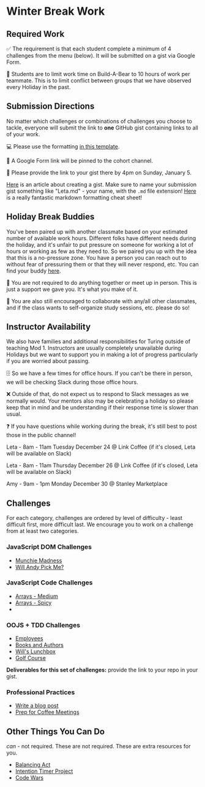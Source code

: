# Winter Break Work

## Required Work

✅ The requirement is that each student complete a minimum of 4 challenges from the menu (below). It will be submitted on a gist via Google Form. 

🐻 Students are to limit work time on Build-A-Bear to 10 hours of work per teammate. This is to limit conflict between groups that we have observed every Holiday in the past. 

## Submission Directions

No matter which challenges or combinations of challenges you choose to tackle, everyone will submit the link to **one** GitHub gist containing links to all of your work. 

💻 Please use the formatting [in this template](winter-submission-template.md). 

📌 A Google Form link will be pinned to the cohort channel. 

📅 Please provide the link to your gist there by 4pm on Sunday, January 5.

[Here](https://help.github.com/en/github/writing-on-github/creating-gists) is an article about creating a gist. Make sure to name your submission gist something like "Leta.md" - your name, with the `.md` file extension! [Here](https://github.com/adam-p/markdown-here/wiki/Markdown-Cheatsheet) is a really fantastic markdown formatting cheat sheet!

## Holiday Break Buddies

You've been paired up with another classmate based on your estimated number of available work hours. Different folks have different needs during the holiday, and it's unfair to put pressure on someone for working a lot of hours or working as few as they need to. So we paired you up with the idea that this is a no-pressure zone. You have a person you can reach out to without fear of pressuring them or that they will never respond, etc. You can find your buddy [here](https://docs.google.com/spreadsheets/d/1t0rZXiQD5_ecwJKwl6NoLMMGoTGxP_zFGFm3PrQYJ6g/edit?usp=sharing).

📎 You are not required to do anything together or meet up in person. This is just a support we gave you. It's what you make of it. 

🎉 You are also still encouraged to collaborate with any/all other classmates, and if the class wants to self-organize study sessions, etc. please do so!

## Instructor Availability

We also have families and additional responsibilities for Turing outside of teaching Mod 1. Instructors are usually completely unavailable during Holidays but we want to support you in making a lot of progress particularly if you are worried about passing. 

🗄 So we have a few times for office hours. If you can't be there in person, we will be checking Slack during those office hours. 

❌ Outside of that, do not expect us to respond to Slack messages as we normally would. Your mentors also may be celebrating a holiday so please keep that in mind and be understanding if their response time is slower than usual. 

❓ If you have questions while working during the break, it's still best to post those in the public channel!

Leta - 8am - 11am Tuesday December 24 @ Link Coffee (if it's closed, Leta will be available on Slack)

Leta - 8am - 11am Thursday December 26 @ Link Coffee (if it's closed, Leta will be available on Slack)

Amy - 9am - 1pm Monday December 30 @ Stanley Marketplace

## Challenges

For each category, challenges are ordered by level of difficulty - least difficult first, more difficult last. We encourage you to work on a challenge from at least two categories.

### JavaScript DOM Challenges

- [Munchie Madness](munchie-madness.md)
- [Will Andy Pick Me?](https://github.com/turingschool/will-andy-pick-me)

### JavaScript Code Challenges

- [Arrays - Medium](code-medium-arrays.md)
- [Arrays - Spicy](code-spicy-arrays.md)
- []()

### OOJS + TDD Challenges

- [Employees](https://github.com/turingschool/employees)
- [Books and Authors](https://github.com/turingschool-examples/books-and-authors)
- [Will's Lunchbox](https://github.com/turingschool/wills-lunchbox)
- [Golf Course](https://github.com/turingschool-examples/golf-course)

**Deliverables for this set of challenges:** provide the link to your repo in your gist.

### Professional Practices

- [Write a blog post](professional-write-blog-post.md)
- [Prep for Coffee Meetings](prep-coffee-meetings.md)

## Other Things You Can Do

*can* - not required. These are not required. These are extra resources for you.

- [Balancing Act](https://frontend.turing.io/projects/module-1/balancing-act-solo/index.html)
- [Intention Timer Project](https://frontend.turing.io/projects/module-1/intention-timer-pair.html)
- [Code Wars](https://www.codewars.com/)
